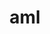 ---
title: "aml"
layout: cache
categories: [package, develop-2023-08-13]
meta: {"versions": ["0.2.1"], "compilers": ["gcc@=11.1.0", "oneapi@=2023.2.0"], "oss": ["ubuntu20.04"], "platforms": ["linux"], "targets": ["ppc64le", "x86_64", "x86_64_v3"], "stacks": ["e4s", "e4s-oneapi", "e4s-power", "root"], "num_specs": 4, "num_specs_by_stack": {"e4s-power": 1, "root": 4, "e4s-oneapi": 2, "e4s": 1}}
spec_details: [{"hash": "lgrair3ipxn525ercit2ft47hxm5luvj", "compiler": "gcc@=11.1.0", "versions": ["0.2.1"], "os": "ubuntu20.04", "platform": "linux", "target": "ppc64le", "variants": ["build_system=autotools", "~cuda", "~hip", "hip-platform=none", "+hwloc", "~opencl", "~ze"], "stacks": ["e4s-power", "root"], "size": "-", "tarball": "https://binaries.spack.io/releases/develop-2023-08-13/build_cache/linux-ubuntu20.04-ppc64le/gcc-11.1.0/aml-0.2.1/linux-ubuntu20.04-ppc64le-gcc-11.1.0-aml-0.2.1-lgrair3ipxn525ercit2ft47hxm5luvj.spack"}, {"hash": "2y25fynjt3w3gljlyht5baw663gl3hrq", "compiler": "oneapi@=2023.2.0", "versions": ["0.2.1"], "os": "ubuntu20.04", "platform": "linux", "target": "x86_64", "variants": ["build_system=autotools", "~cuda", "~hip", "hip-platform=none", "+hwloc", "~opencl", "~ze"], "stacks": ["root", "e4s-oneapi"], "size": "-", "tarball": "https://binaries.spack.io/releases/develop-2023-08-13/build_cache/linux-ubuntu20.04-x86_64/oneapi-2023.2.0/aml-0.2.1/linux-ubuntu20.04-x86_64-oneapi-2023.2.0-aml-0.2.1-2y25fynjt3w3gljlyht5baw663gl3hrq.spack"}, {"hash": "oznzlnsa556g7jljfilm5yg7femvxh7j", "compiler": "oneapi@=2023.2.0", "versions": ["0.2.1"], "os": "ubuntu20.04", "platform": "linux", "target": "x86_64", "variants": ["build_system=autotools", "~cuda", "~hip", "hip-platform=none", "+hwloc", "~opencl", "+ze"], "stacks": ["root", "e4s-oneapi"], "size": "-", "tarball": "https://binaries.spack.io/releases/develop-2023-08-13/build_cache/linux-ubuntu20.04-x86_64/oneapi-2023.2.0/aml-0.2.1/linux-ubuntu20.04-x86_64-oneapi-2023.2.0-aml-0.2.1-oznzlnsa556g7jljfilm5yg7femvxh7j.spack"}, {"hash": "hhht2bv7z7dkrfmw7vbt4lajmeadsoou", "compiler": "gcc@=11.1.0", "versions": ["0.2.1"], "os": "ubuntu20.04", "platform": "linux", "target": "x86_64_v3", "variants": ["build_system=autotools", "~cuda", "~hip", "hip-platform=none", "+hwloc", "~opencl", "~ze"], "stacks": ["e4s", "root"], "size": "-", "tarball": "https://binaries.spack.io/releases/develop-2023-08-13/build_cache/linux-ubuntu20.04-x86_64_v3/gcc-11.1.0/aml-0.2.1/linux-ubuntu20.04-x86_64_v3-gcc-11.1.0-aml-0.2.1-hhht2bv7z7dkrfmw7vbt4lajmeadsoou.spack"}]
---